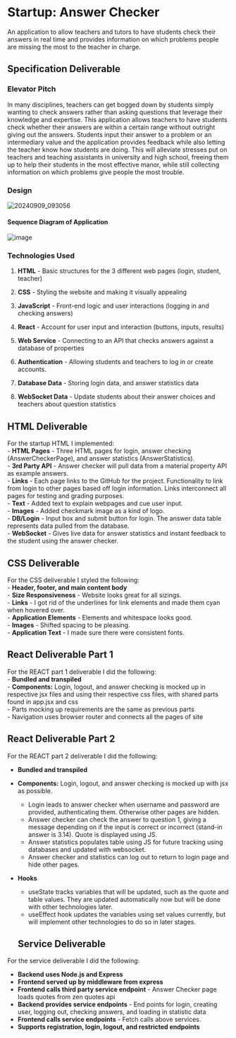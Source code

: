 # Startup: Answer Checker  
An application to allow teachers and tutors to have students check their answers in real time and provides information on which problems people are missing the most to the teacher in charge.  

## Specification Deliverable
### Elevator Pitch  
In many disciplines, teachers can get bogged down by students simply wanting to check answers rather than asking questions that leverage their knowledge and expertise. 
This application allows teachers to have students check whether their answers are within a certain range without outright giving out the answers. 
Students input their answer to a problem or an intermediary value and the application provides feedback while also letting the teacher know how students are doing. 
This will alleviate stresses put on teachers and teaching assistants in university and high school, freeing them up to help their students in the most effective manor, while still collecting information on which problems give people the most trouble.  
### Design  
![20240909_093056](https://github.com/user-attachments/assets/397c03c3-264c-4d96-8ea1-40451ffab163)  
#### Sequence Diagram of Application  
![image](https://github.com/user-attachments/assets/fb5456d0-5224-4e52-ae2a-5717362f147c)  

### Technologies Used

1. **HTML** - Basic structures for the 3 different web pages (login, student, teacher)  

2. **CSS** - Styling the website and making it visually appealing  

3. **JavaScript** - Front-end logic and user interactions (logging in and checking answers)  

4. **React** - Account for user input and interaction (buttons, inputs, results)  

5. **Web Service** - Connecting to an API that checks answers against a database of properties  

6. **Authentication** - Allowing students and teachers to log in or create accounts.  

7. **Database Data** - Storing login data, and answer statistics data  

8. **WebSocket Data** - Update students about their answer choices and teachers about question statistics


## HTML Deliverable  
For the startup HTML I implemented:  
	- **HTML Pages** - Three HTML pages for login, answer checking (AnswerCheckerPage), and answer statistics (AnswerStatistics).  
	- **3rd Party API** - Answer checker will pull data from a material property API as example answers.  
	- **Links** - Each page links to the GitHub for the project. Functionality to link from login to other pages based off login information. Links interconnect all pages for testing and grading purposes.   
	- **Text** - Added text to explain webpages and cue user input.  
	- **Images** - Added checkmark image as a kind of logo.  
	- **DB/Login** - Input box and submit button for login. The answer data table represents data pulled from the database.  
	- **WebSocket** - Gives live data for answer statistics and instant feedback to the student using the answer checker.  

## CSS Deliverable  
For the CSS deliverable I styled the following:  
	- **Header, footer, and main content body**  
	- **Size Responsiveness** - Website looks great for all sizings.    
	- **Links** - I got rid of the underlines for link elements and made them cyan when hovered over.     
	- **Application Elements** - Elements and whitespace looks good.    
	- **Images** - Shifted spacing to be pleasing.  
	- **Application Text** - I made sure there were consistent fonts.   
## React Deliverable Part 1  
For the REACT part 1 deliverable I did the following:  
	- **Bundled and transpiled**  
	- **Components:** Login, logout, and answer checking is mocked up in respective jsx files and using their respective css files, with shared parts found in app.jsx and css  
	- Parts mocking up requirements are the same as previous parts  
 	- Navigation uses browser router and connects all the pages of site  

## React Deliverable Part 2   
For the REACT part 2 deliverable I did the following:  
- **Bundled and transpiled**  
- **Components:** Login, logout, and answer checking is mocked up with jsx as possible.  
  - Login leads to answer checker when username and password are provided, authenticating them. Otherwise other pages are hidden.    
  - Answer checker can check the answer to question 1, giving a message depending on if the input is correct or incorrect (stand-in answer is 3.14). Quote is displayed using JS.     
  - Answer statistics populates table using JS for future tracking using databases and updated with websocket.  
  - Answer checker and statistics can log out to return to login page and hide other pages.  
- **Hooks**  
  - useState tracks variables that will be updated, such as the quote and table values. They are updated automatically now but will be done with other technologies later.  
  - useEffect hook updates the variables using set values currently, but will implement other technologies to do so in later stages.  

  ## Service Deliverable   
For the service deliverable I did the following:  
- **Backend uses Node.js and Express**  
- **Frontend served up by middleware from express**   
- **Frontend calls third party service endpoint** - Answer Checker page loads quotes from zen quotes api   
- **Backend provides service endpoints** - End points for login, creating user, logging out, checking answers, and loading in statistic data  
- **Frontend calls service endpoints** - Fetch calls above services.     
- **Supports registration, login, logout, and restricted endpoints**  